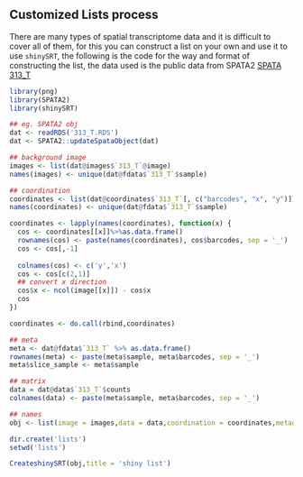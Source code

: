 ## Customized Lists process
There are many types of spatial transcriptome data and it is difficult to cover all of them, for this you can construct a list on your own and use it to use `shinySRT`, the following is the code for the way and format of constructing the list, the data used is the public data from SPATA2 [SPATA 313_T](https://www.dropbox.com/s/iptcb9bqo5oo5xj/313_T.RDS?dl=1)

``` r
library(png)
library(SPATA2)
library(shinySRT)

## eg. SPATA2 obj
dat <- readRDS('313_T.RDS')
dat <- SPATA2::updateSpataObject(dat)

## background image
images <- list(dat@images$`313_T`@image)
names(images) <- unique(dat@fdata$`313_T`$sample)

## coordination
coordinates <- list(dat@coordinates$`313_T`[, c("barcodes", "x", "y")])
names(coordinates) <- unique(dat@fdata$`313_T`$sample)

coordinates <- lapply(names(coordinates), function(x) {
  cos <- coordinates[[x]]%>%as.data.frame()
  rownames(cos) <- paste(names(coordinates), cos$barcodes, sep = '_')
  cos <- cos[,-1]
  
  colnames(cos) <- c('y','x')
  cos <- cos[c(2,1)]
  ## convert x direction
  cos$x <- ncol(image[[x]]) - cos$x
  cos
})

coordinates <- do.call(rbind,coordinates)

## meta 
meta <- dat@fdata$`313_T` %>% as.data.frame()
rownames(meta) <- paste(meta$sample, meta$barcodes, sep = '_')
meta$slice_sample <- meta$sample

## matrix
data = dat@data$`313_T`$counts
colnames(data) <- paste(meta$sample, meta$barcodes, sep = '_')

## names
obj <- list(image = images,data = data,coordination = coordinates,metadata = meta,reduction = NULL)

dir.create('lists')
setwd('lists')

CreateshinySRT(obj,title = 'shiny list')
```